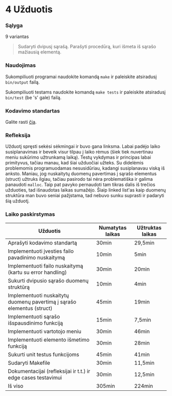 # 4 Užduotis

### Sąlyga

9 variantas

> Sudaryti dvipusį sąrašą. Parašyti procedūrą, kuri išmeta iš sąrašo mažiausią elementą.

### Naudojimas

Sukompiliuoti programai naudokite komandą `make` ir paleiskite atsiradusį `bin/output` failą.

Sukompiliuoti testams naudokite komandą `make tests` ir paleiskite atsiradusį `bin/test` (be 's' gale) failą.

### Kodavimo standartas

Galite rasti [čia](./coding-style.md).

### Refleksija

Užduotį spręsti sekėsi sėkmingai ir buvo gana linksma. Labai padėjo laiko susiplanavimas ir beveik visur tilpau į laiko rėmus (šiek tiek nuvertinau meniu sukūrimo užtrunkamą laiką). Testų vykdymas ir principas labai primityvus, tačiau manau, kad šiai užduočiai užteks. Su didelėmis problemomis programuodamas nesusidūriau, kadangi susiplanavau viską iš anksto. Maniau, jog nuskaitytų duomenų pavertimas į sąrašo elementus (struct) užtruks ilgiau, tačiau pasirodo tai nėra problematiška ir galima panaudoti `malloc`. Taip pat pavyko pernaudoti tam tikras dalis iš trečios užduoties, tad išnaudotas laikas sumažėjo. Šiaip linked list'as kaip duomenų struktūra man buvo seniai pažįstama, tad nebuvo sunku suprasti ir padaryti šią užduotį.

### Laiko paskirstymas

| Užduotis                                                               | Numatytas laikas | Užtruktas laikas |
| ---------------------------------------------------------------------- | ---------------- | ---------------- |
| Aprašyti kodavimo standartą                                            | 30min            | 29,5min          |
| Implementuoti įvesties failo pavadinimo nuskaitymą                     | 10min            | 5min             |
| Implementuoti failo nuskaitymą (kartu su error handling)               | 30min            | 20min            |
| Sukurti dvipusio sąrašo duomenų struktūrą                              | 10min            | 4min             |
| Implementuoti nuskaitytų duomenų pavertimą į sąrašo elementus (struct) | 45min            | 19min            |
| Implementuoti sąrašo išspausdinimo funkciją                            | 15min            | 7,5min           |
| Implementuoti vartotojo meniu                                          | 30min            | 46min            |
| Implementuoti elemento išmetimo funkciją                               | 30min            | 28min            |
| Sukurti unit testus funkcijoms                                         | 45min            | 41min            |
| Sudaryti Makefile                                                      | 30min            | 11,5min          |
| Dokumentacijai (refleksijai ir t.t.) ir edge cases testavimui          | 30min            | 12,5min          |
| Iš viso                                                                | 305min           | 224min           |
